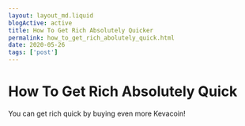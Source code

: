 ```yaml
---
layout: layout_md.liquid
blogActive: active
title: How To Get Rich Absolutely Quicker
permalink: how_to_get_rich_abolutely_quick.html
date: 2020-05-26
tags: ['post']
---
```


# How To Get Rich Absolutely Quick

You can get rich quick by buying even more Kevacoin!
